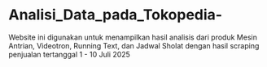 ﻿# Analisi_Data_pada_Tokopedia-
 Website ini digunakan untuk menampilkan hasil analisis dari produk Mesin Antrian, Videotron, Running Text, dan Jadwal Sholat dengan hasil scraping penjualan tertanggal 1 - 10 Juli 2025




